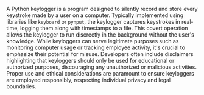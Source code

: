 A Python keylogger is a program designed to silently record and store every keystroke made by a user on a computer. Typically implemented using libraries like `keyboard` or `pynput`, the keylogger captures keystrokes in real-time, logging them along with timestamps to a file. This covert operation allows the keylogger to run discreetly in the background without the user's knowledge. While keyloggers can serve legitimate purposes such as monitoring computer usage or tracking employee activity, it's crucial to emphasize their potential for misuse. Developers often include disclaimers highlighting that keyloggers should only be used for educational or authorized purposes, discouraging any unauthorized or malicious activities. Proper use and ethical considerations are paramount to ensure keyloggers are employed responsibly, respecting individual privacy and legal boundaries.
